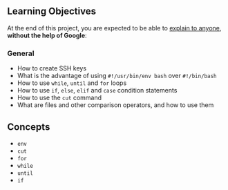 
## Learning Objectives

At the end of this project, you are expected to be able to  [explain to anyone](https://intranet.alxswe.com/rltoken/UnkzDNdH09TFJ0-Y56azyg "explain to anyone"),  **without the help of Google**:

### General

-   How to create SSH keys
-   What is the advantage of using  `#!/usr/bin/env bash`  over  `#!/bin/bash`
-   How to use  `while`,  `until`  and  `for`  loops
-   How to use  `if`,  `else`,  `elif`  and  `case`  condition statements
-   How to use the  `cut`  command
-   What are files and other comparison operators, and how to use them
## Concepts
-   `env`
-   `cut`
-   `for`
-   `while`
-   `until`
-   `if`
